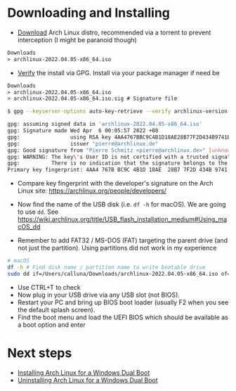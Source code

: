# Downloading and Installing

- [Download](https://archlinux.org/download/) Arch Linux distro, recommended via a torrent to prevent interception (I might be paranoid though)

```txt
Downloads
> archlinux-2022.04.05-x86_64.iso
```

- [Verify](https://wiki.archlinux.org/title/Installation_guide#Verify_signature) the install via GPG. Install via your package manager if need be

```txt
Downloads
> archlinux-2022.04.05-x86_64.iso
> archlinux-2022.04.05-x86_64.iso.sig # Signature file
```

```bash
$ gpg --keyserver-options auto-key-retrieve --verify archlinux-version-x86_64.iso.sig

gpg: assuming signed data in 'archlinux-2022.04.05-x86_64.iso'
gpg: Signature made Wed Apr  6 00:05:57 2022 +08
gpg:                using RSA key 4AA4767BBC9C4B1D18AE28B77F2D434B9741E8AC
gpg:                issuer "pierre@archlinux.de"
gpg: Good signature from "Pierre Schmitz <pierre@archlinux.de>" [unknown]
gpg: WARNING: The key\'s User ID is not certified with a trusted signature!
gpg:          There is no indication that the signature belongs to the owner.
Primary key fingerprint: 4AA4 767B BC9C 4B1D 18AE  28B7 7F2D 434B 9741 E8AC
```
- Compare key fingerprint with the developer's signature on the Arch Linux site: https://archlinux.org/people/developers/

- Now find the name of the USB disk (i.e. `df -h` for macOS). We are going to use `dd`. See https://wiki.archlinux.org/title/USB_flash_installation_medium#Using_macOS_dd
- Remember to add FAT32 / MS-DOS (FAT) targeting the parent drive (and not just the partition). Using partitions did not work in my experience

```bash
# macOS
df -h # Find disk name / partition name to write bootable drive
sudo dd if=/Users/calluna/Downloads/archlinux-2022.04.05-x86_64.iso of=/dev/disk2 bs=1m
```

- Use CTRL+T to check
- Now plug in your USB drive via any USB slot (not BIOS).
- Restart your PC and bring up BIOS boot loader (usually F2 when you see the default splash screen).
- Find the boot menu and load the UEFI BIOS which should be available as a boot option and enter

# Next steps

- [Installing Arch Linux for a Windows Dual Boot](./installing-windows-first-dual-boot.md)
- [Uninstalling Arch Linux for a Windows Dual Boot](./uninstalling-windows-first-dual-boot.md)